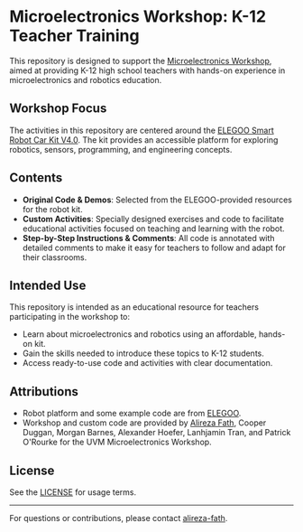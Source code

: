 # Microelectronics Workshop: K-12 Teacher Training

This repository is designed to support the [Microelectronics Workshop](https://www.uvm.edu/cems/ebe/news/bridging-education-gap-microelectronics), aimed at providing K-12 high school teachers with hands-on experience in microelectronics and robotics education.

## Workshop Focus

The activities in this repository are centered around the [ELEGOO Smart Robot Car Kit V4.0](https://us.elegoo.com/products/elegoo-smart-robot-car-kit-v-4-0?srsltid=AfmBOorwgm91TkKKTckVMs_GMF5E3pMokobEb0JsvhOJ1aJz3mBzr9Nz). The kit provides an accessible platform for exploring robotics, sensors, programming, and engineering concepts.

## Contents

- **Original Code & Demos**: Selected from the ELEGOO-provided resources for the robot kit.
- **Custom Activities**: Specially designed exercises and code to facilitate educational activities focused on teaching and learning with the robot.
- **Step-by-Step Instructions & Comments**: All code is annotated with detailed comments to make it easy for teachers to follow and adapt for their classrooms.

## Intended Use

This repository is intended as an educational resource for teachers participating in the workshop to:
- Learn about microelectronics and robotics using an affordable, hands-on kit.
- Gain the skills needed to introduce these topics to K-12 students.
- Access ready-to-use code and activities with clear documentation.

## Attributions

- Robot platform and some example code are from [ELEGOO](https://us.elegoo.com/).
- Workshop and custom code are provided by [Alireza Fath](https://github.com/alireza-fath), Cooper Duggan, Morgan Barnes, Alexander Hoefer, Lanhjamin Tran, and Patrick O'Rourke for the UVM Microelectronics Workshop.

## License

See the [LICENSE](LICENSE) for usage terms.

---
For questions or contributions, please contact [alireza-fath](https://github.com/alireza-fath).
